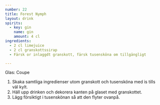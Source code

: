```yaml
---
number: 22
title: Forest Nymph
layout: drink
spirits: 
  - key: gin
    name: gin
    amount: 4 cl
ingredients: 
  - 2 cl limejuice 
  - 2 cl granskottssirap
  - Färsk or inlaggdt granskott, färsk tusensköna om tillgängligt

---
```



Glas: Coupe

1) Skaka samtliga ingredienser utom granskott och tusensköna med is tills väl kylt.   
2) Häll upp drinken och dekorera kanten på glaset med granskottet.   
3) Lägg försiktigt i tusenskönan så att den flyter ovanpå.